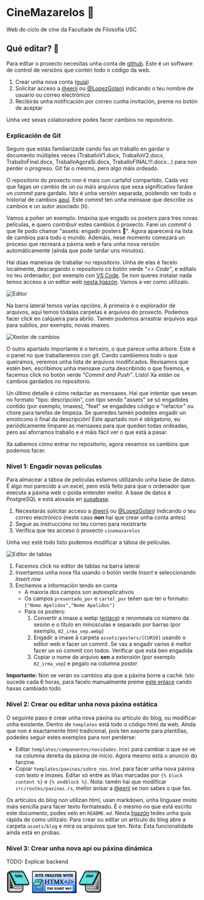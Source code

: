 # CineMazarelos 🍿

Web do ciclo de cine da Facultade de Filosofía USC

## Qué editar? 📝

Para editar o proxecto necesitas unha conta de [github](https://github.com). Este é un software de control de versións que contén todo o código da web.

1. Crear unha nova conta ([guía](https://docs.github.com/es/get-started/quickstart/creating-an-account-on-github#signing-up-for-a-new-personal-account))
2. Solicitar acceso a [@eerii](https://github.com/eerii) ou [@LopezGolan](https://github.com/LopezGolan)) indicando o teu nombre de usuario ou correo electrónico
3. Recibirás unha notificación por correo cunha invitación, preme no botón de aceptar

Unha vez sexas colaboradore podes facer cambios no repositorio.

### Explicación de Git

Seguro que estás familiarizade cando fas un traballo en gardar o documento múltiples veces (TraballoV1.docx, TraballoV2.docx, TraballoFinal.docx, TraballoAgoraSi.docx, TraballoFINAL!!!.docx...) para non perder o progreso. Git fai o mesmo, pero algo máis ordeado.

O _repositorio_ do proxecto non é mais cun cartafol compartido. Cada vez que fagas un cambio de un ou máis arquivos que sexa significativo faráse un _commit_ para gardalo. Isto é unha versión separada, poidendo ver todo o historial de cambios [aquí](https://github.com/eerii/cinemazarelos/commits/main/). Este _commit_ ten unha mensaxe que describe os cambios e un autor asociado (ti).

Vamos a poñer un exemplo. Imaxina que engado os posters para tres novas películas, e quero _contribuír_ estes cambios ó proxecto. Farei un _commit_ ó que lle podo chamar "assets: engadir posters 🎨". Agora aparecerá na lista de cambios para todo o mundo. Ademáis, nese momento comezará un proceso que recreará a páxina web e fara unha nova versión automáticamente (aínda que pode tardar uns minutos).

Hai dúas maneiras de traballar no repositorio. Unha de elas é facelo localmente, descargando o repositorio co botón verde _"<> Code"_, e editalo no teu ordenador, por exemplo con [VS Code](https://code.visualstudio.com/). Se non queres instalar nada temos acceso a un editor web [nesta ligazón](https://github.dev/eerii/cinemazarelos). Vamos a ver como utilizalo.

![Editor](https://github.com/eerii/cinemazarelos/assets/22449369/19dffca2-46f2-4f3c-95ee-4e31cbd6bf75)

Na barra lateral temos varias opcións. A primeira é o explorador de arquivos, aquí temos tódalas carpetas e arquivos do proxecto. Podemos facer click en calqueira para abrilo. Tamén podemos arrastrar arquivos aquí para subilos, por exemplo, novas imaxes.

![Xestor de cambios](https://github.com/eerii/cinemazarelos/assets/22449369/382f58b6-4875-4e3b-a462-1a0b778c1cc7)

O outro apartado importante é o terceiro, o que parece unha árbore. Este é o panel no que traballaremos con git. Cando cambiemos todo o que queiramos, veremos unha lista de arquivos modificados. Revisamos que estén ben, escribimos unha mensaxe curta describindo o que fixemos, e facemos click no botón verde _"Commit and Push"_. Listo! Xa están os cambios gardados no repositorio.

Un último detalle é cómo redactar as mensaxes. Hai que intentar que sexan no formato "tipo: descripción", con tipo sendo "assets" se só engadides contido (por exemplo, imaxes), "feat" se engadides código e "refactor" ou chore para tarefas de limpeza. Se queredes tamén podedes engadir un emoticono ó final da descripción! Este apartado non é obligatorio, eu periódicamente limparei as mensaxes para que queden todas ordeadas, pero así aforramos traballo e é máis fácil ver o que está a pasar.

Xa sabemos cómo entrar no repositorio, agora vexamos os cambios que podemos facer.

### Nivel 1: Engadir novas películas

Para almacear a táboa de películas estamos utilizando unha base de datos. É algo moi parecido a un excel, pero está feito para que o ordenador que executa a páxina web o poida entender mellor. A base de datos é PostgreSQL e está aloxada en [supabase](https://supabase.com/). 

1. Necesitarás solicitar acceso a [@eerii](https://github.com/eerii) ou [@LopezGolan](https://github.com/LopezGolan)) indicando o teu correo electrónico (neste caso **non** hai que crear unha conta antes)
2. Segue as instruccións no teu correo para rexistrarte
3. Verifica que tes acceso ó proxecto `cinemazarelos`

Unha vez esté todo listo podemos modificar a táboa de películas.

![Editor de tablas](https://github.com/eerii/cinemazarelos/assets/22449369/b79713cb-4edb-4a51-86bd-4a82a255d78e)

1. Facemos click no editor de tablas na barra lateral
2. Insertamos unha nova fila usando o botón verde _Insert_ e seleccionando _Insert row_
3. Enchemos a información tendo en conta
    - A maioría dos campos son autoexplicativos
    - Os campos `presentado_por` e `cartel_por` teñen que ter o formato: `["Nome Apelidos","Nome Apelidos"]`
    - Para os posters:
        1. Convertir a imaxe a webp ([enlace](https://cloudconvert.com/webp-converter)) e renomeala co número da sesión e o título en minúsculas e separado por barras (por exemplo, `02_irma_vep.webp`)
        2. Engadir a imaxe á carpeta `assets/posters/[CURSO]` usando o editor web e facer un commit. Se vas a engadir varios é mellor facer un só commit con todos. Verificar que está ben engadida
        3. Copiar o nome de arquivo **sen** a extensión (por exemplo `02_irma_vep`) e pegalo na columna _poster_

**Importante:** Non se verán os cambios ata que a páxina borre a caché. Isto sucede cada 6 horas, para facelo manualmente preme [este enlace](https://cinemazarelos.onrender.com/api/clear/cache) cando haxas cambiado todo.

### Nivel 2: Crear ou editar unha nova páxina estática

O seguinte paso é crear unha nova páxina ou artículo do blog, ou modificar unha existente. Dentro de `templates` está todo o código html da web. Aínda que non é exactamente html tradicional, pois ten soporte para plantillas, podedes seguir estes exemplos para non perderse:

- Editar `templates/componentes/novidades.html` para cambiar o que se ve na columna dereita da páxina de inicio. Agora mesmo está o anuncio do fanzine.
- Copiar `templates/paxinas/sobre_nos.html` para facer unha nova páxina con texto e imaxes. Editar só entre as liñas marcadas por `{% block content %}` e `{% endblock %}`. Nota: tamén hai que modificar `src/routes/paxinas.rs`, mellor avisar a [@eerii](https://github.com/eerii) se non sabes o que fas.

Os artículos do blog non utilizan html, usan markdown, unha linguaxe moito máis sencilla para facer texto formateado. É o mesmo no que está escrito este documento, podes velo en `README.md`. Nesta [ligazón](https://docs.github.com/es/get-started/writing-on-github/getting-started-with-writing-and-formatting-on-github/basic-writing-and-formatting-syntax) tedes unha guía rápida de como utilizalo. Para crear ou editar un artículo do blog abre a carpeta `assets/blog` e mira os arquivos que ten. Nota: Esta funcionalidade aínda está en probas.

### Nivel 3: Crear unha nova api ou páxina dinámica

TODO: Explicar backend

<a href="https://htmx.org/">
    <img src='assets/created_with.webp' width='250'>
</a>
